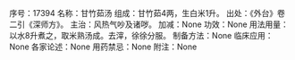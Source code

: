 序号：17394
名称：甘竹茹汤
组成：甘竹茹4两，生白米1升。
出处：《外台》卷二引《深师方》。
主治：风热气吵及诸哕。
加减：None
功效：None
用法用量：以水8升煮之，取米熟汤成。去滓，徐徐分服。
制备方法：None
临床应用：None
各家论述：None
用药禁忌：None
附注：None
